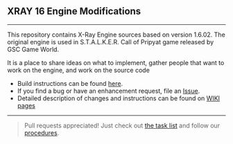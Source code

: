 ## XRAY 16 Engine Modifications
----
This repository contains X-Ray Engine sources based on version 1.6.02.
The original engine is used in S.T.A.L.K.E.R. Call of Pripyat game released by GSC Game World.

It is a place to share ideas on what to implement, gather people that want to work on the engine,
and work on the source code

* Build instructions can be found [here](https://github.com/openxray/xray-16/blob/master/doc/howto/build.txt).
* If you find a bug or have an enhancement request, file an [Issue](https://github.com/openxray/xray-16/issues).
* Detailed description of changes and instructions can be found on [WIKI pages](https://github.com/avoitishin/xray-16/wiki)

---
> Pull requests appreciated! Just check out 
[the task list](https://github.com/openxray/xray-16/blob/master/doc/design/task_list.txt) 
and follow our [procedures](https://github.com/OpenXRay/xray-16/tree/master/doc/procedure).
